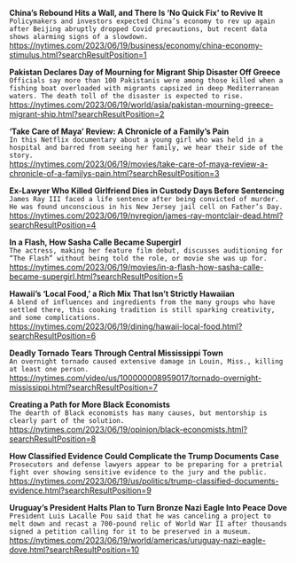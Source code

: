 **China’s Rebound Hits a Wall, and There Is ‘No Quick Fix’ to Revive It**\
`Policymakers and investors expected China’s economy to rev up again after Beijing abruptly dropped Covid precautions, but recent data shows alarming signs of a slowdown.`\
https://nytimes.com/2023/06/19/business/economy/china-economy-stimulus.html?searchResultPosition=1

**Pakistan Declares Day of Mourning for Migrant Ship Disaster Off Greece**\
`Officials say more than 100 Pakistanis were among those killed when a fishing boat overloaded with migrants capsized in deep Mediterranean waters. The death toll of the disaster is expected to rise.`\
https://nytimes.com/2023/06/19/world/asia/pakistan-mourning-greece-migrant-ship.html?searchResultPosition=2

**‘Take Care of Maya’ Review: A Chronicle of a Family’s Pain**\
`In this Netflix documentary about a young girl who was held in a hospital and barred from seeing her family, we hear their side of the story.`\
https://nytimes.com/2023/06/19/movies/take-care-of-maya-review-a-chronicle-of-a-familys-pain.html?searchResultPosition=3

**Ex-Lawyer Who Killed Girlfriend Dies in Custody Days Before Sentencing**\
`James Ray III faced a life sentence after being convicted of murder. He was found unconscious in his New Jersey jail cell on Father’s Day.`\
https://nytimes.com/2023/06/19/nyregion/james-ray-montclair-dead.html?searchResultPosition=4

**In a Flash, How Sasha Calle Became Supergirl**\
`The actress, making her feature film debut, discusses auditioning for “The Flash” without being told the role, or movie she was up for.`\
https://nytimes.com/2023/06/19/movies/in-a-flash-how-sasha-calle-became-supergirl.html?searchResultPosition=5

**Hawaii’s ‘Local Food,’ a Rich Mix That Isn’t Strictly Hawaiian**\
`A blend of influences and ingredients from the many groups who have settled there, this cooking tradition is still sparking creativity, and some complications.`\
https://nytimes.com/2023/06/19/dining/hawaii-local-food.html?searchResultPosition=6

**Deadly Tornado Tears Through Central Mississippi Town**\
`An overnight tornado caused extensive damage in Louin, Miss., killing at least one person.`\
https://nytimes.com/video/us/100000008959017/tornado-overnight-mississippi.html?searchResultPosition=7

**Creating a Path for More Black Economists**\
`The dearth of Black economists has many causes, but mentorship is clearly part of the solution.`\
https://nytimes.com/2023/06/19/opinion/black-economists.html?searchResultPosition=8

**How Classified Evidence Could Complicate the Trump Documents Case**\
`Prosecutors and defense lawyers appear to be preparing for a pretrial fight over showing sensitive evidence to the jury and the public.`\
https://nytimes.com/2023/06/19/us/politics/trump-classified-documents-evidence.html?searchResultPosition=9

**Uruguay’s President Halts Plan to Turn Bronze Nazi Eagle Into Peace Dove**\
`President Luis Lacalle Pou said that he was canceling a project to melt down and recast a 700-pound relic of World War II after thousands signed a petition calling for it to be preserved in a museum.`\
https://nytimes.com/2023/06/19/world/americas/uruguay-nazi-eagle-dove.html?searchResultPosition=10

